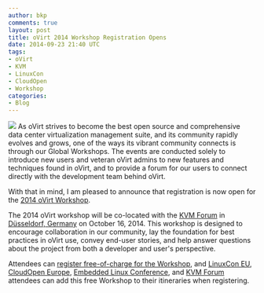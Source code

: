 ```yaml
---
author: bkp
comments: true
layout: post
title: oVirt 2014 Workshop Registration Opens
date: 2014-09-23 21:40 UTC
tags:
- oVirt
- KVM
- LinuxCon
- CloudOpen
- Workshop
categories:
- Blog
---
```

<img src="http://community.redhat.com/images/blog/oVirt-logo.png">
As oVirt strives to become the best open source and comprehensive data center virtualization management suite, and its community  rapidly evolves and grows, one of the ways its vibrant community connects is through our Global Workshops. The events are conducted solely to introduce new users and veteran oVirt admins to new features and techniques found in oVirt, and to provide a forum for our users to connect directly with the development team behind oVirt.

With that in mind, I am pleased to announce that registration is now open for the [2014 oVirt Workshop](http://www.ovirt.org/KVM_Forum_Workshop_Oct_2014).

The 2014 oVirt workshop will be co-located with the [KVM Forum](http//events.linuxfoundation.org/events/kvm-forum) in [Düsseldorf, Germany](http://ow.ly/BPSnM) on October 16, 2014. This workshop is designed to encourage collaboration in our community, lay the foundation for best practices in oVirt use, convey end-user stories, and help answer questions about the project from both a developer and user's perspective.

Attendees can [register free-of-charge for the Workshop](https://www.regonline.com/Register/Checkin.aspx?EventID=1625495
), and [LinuxCon EU](http://events.linuxfoundation.org/events/linuxcon-europe/extend-the-experience/co-located-events), [CloudOpen Europe](http://events.linuxfoundation.org/events/cloudopen-europe/extend-the-experience/co-located-events), [Embedded Linux Conference](http://events.linuxfoundation.org/events/embedded-linux-conference-europe/extend-the-experience/co-located-events), and [KVM Forum](http://events.linuxfoundation.org/events/kvm-forum/extend-the-experience/co-located-events) attendees can add this free Workshop to their itineraries when registering.